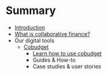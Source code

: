 # Summary

* [Introduction](README.md)
* [What is collaborative finance? ](chapter1.md)
* Our digital tools
  * [Cobudget](cobudget.md)
    * [Learn how to use cobudget](learn-how-to-use-cobudget.md)
    * Guides & How-to
    * Case studies & user stories

